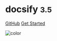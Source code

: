 # docsify <small>3.5</small>

[GitHub](https://github.com/docsifyjs/docsify/)
[Get Started](#quick-start)

<!-- background image ![](_media/bg.png) -->

<!-- background color -->

![color](#f0f0f0)